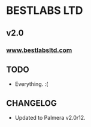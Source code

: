 # BESTLABS LTD
## v2.0
### www.bestlabsltd.com

## TODO

- Everything. :(

## CHANGELOG

- Updated to Palmera v2.0r12.

